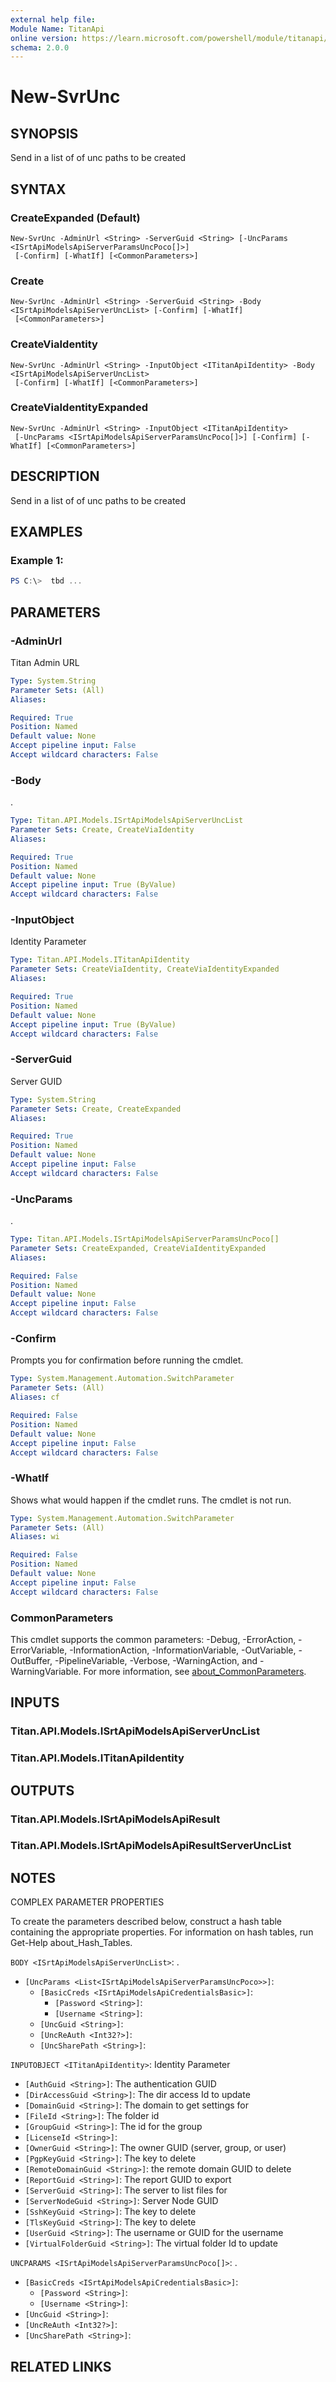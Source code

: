```yaml
---
external help file:
Module Name: TitanApi
online version: https://learn.microsoft.com/powershell/module/titanapi/new-svrunc
schema: 2.0.0
---
```


# New-SvrUnc

## SYNOPSIS
Send in a list of of unc paths to be created

## SYNTAX

### CreateExpanded (Default)
```
New-SvrUnc -AdminUrl <String> -ServerGuid <String> [-UncParams <ISrtApiModelsApiServerParamsUncPoco[]>]
 [-Confirm] [-WhatIf] [<CommonParameters>]
```

### Create
```
New-SvrUnc -AdminUrl <String> -ServerGuid <String> -Body <ISrtApiModelsApiServerUncList> [-Confirm] [-WhatIf]
 [<CommonParameters>]
```

### CreateViaIdentity
```
New-SvrUnc -AdminUrl <String> -InputObject <ITitanApiIdentity> -Body <ISrtApiModelsApiServerUncList>
 [-Confirm] [-WhatIf] [<CommonParameters>]
```

### CreateViaIdentityExpanded
```
New-SvrUnc -AdminUrl <String> -InputObject <ITitanApiIdentity>
 [-UncParams <ISrtApiModelsApiServerParamsUncPoco[]>] [-Confirm] [-WhatIf] [<CommonParameters>]
```

## DESCRIPTION
Send in a list of of unc paths to be created

## EXAMPLES

### Example 1:
```powershell
PS C:\>  tbd ...


```



## PARAMETERS

### -AdminUrl
Titan Admin URL

```yaml
Type: System.String
Parameter Sets: (All)
Aliases:

Required: True
Position: Named
Default value: None
Accept pipeline input: False
Accept wildcard characters: False
```

### -Body
.

```yaml
Type: Titan.API.Models.ISrtApiModelsApiServerUncList
Parameter Sets: Create, CreateViaIdentity
Aliases:

Required: True
Position: Named
Default value: None
Accept pipeline input: True (ByValue)
Accept wildcard characters: False
```

### -InputObject
Identity Parameter

```yaml
Type: Titan.API.Models.ITitanApiIdentity
Parameter Sets: CreateViaIdentity, CreateViaIdentityExpanded
Aliases:

Required: True
Position: Named
Default value: None
Accept pipeline input: True (ByValue)
Accept wildcard characters: False
```

### -ServerGuid
Server GUID

```yaml
Type: System.String
Parameter Sets: Create, CreateExpanded
Aliases:

Required: True
Position: Named
Default value: None
Accept pipeline input: False
Accept wildcard characters: False
```

### -UncParams
.

```yaml
Type: Titan.API.Models.ISrtApiModelsApiServerParamsUncPoco[]
Parameter Sets: CreateExpanded, CreateViaIdentityExpanded
Aliases:

Required: False
Position: Named
Default value: None
Accept pipeline input: False
Accept wildcard characters: False
```

### -Confirm
Prompts you for confirmation before running the cmdlet.

```yaml
Type: System.Management.Automation.SwitchParameter
Parameter Sets: (All)
Aliases: cf

Required: False
Position: Named
Default value: None
Accept pipeline input: False
Accept wildcard characters: False
```

### -WhatIf
Shows what would happen if the cmdlet runs.
The cmdlet is not run.

```yaml
Type: System.Management.Automation.SwitchParameter
Parameter Sets: (All)
Aliases: wi

Required: False
Position: Named
Default value: None
Accept pipeline input: False
Accept wildcard characters: False
```

### CommonParameters
This cmdlet supports the common parameters: -Debug, -ErrorAction, -ErrorVariable, -InformationAction, -InformationVariable, -OutVariable, -OutBuffer, -PipelineVariable, -Verbose, -WarningAction, and -WarningVariable. For more information, see [about_CommonParameters](http://go.microsoft.com/fwlink/?LinkID=113216).

## INPUTS

### Titan.API.Models.ISrtApiModelsApiServerUncList

### Titan.API.Models.ITitanApiIdentity

## OUTPUTS

### Titan.API.Models.ISrtApiModelsApiResult

### Titan.API.Models.ISrtApiModelsApiResultServerUncList

## NOTES

COMPLEX PARAMETER PROPERTIES

To create the parameters described below, construct a hash table containing the appropriate properties. For information on hash tables, run Get-Help about_Hash_Tables.


`BODY <ISrtApiModelsApiServerUncList>`: .
  - `[UncParams <List<ISrtApiModelsApiServerParamsUncPoco>>]`: 
    - `[BasicCreds <ISrtApiModelsApiCredentialsBasic>]`: 
      - `[Password <String>]`: 
      - `[Username <String>]`: 
    - `[UncGuid <String>]`: 
    - `[UncReAuth <Int32?>]`: 
    - `[UncSharePath <String>]`: 

`INPUTOBJECT <ITitanApiIdentity>`: Identity Parameter
  - `[AuthGuid <String>]`: The authentication GUID
  - `[DirAccessGuid <String>]`: The dir access Id to update
  - `[DomainGuid <String>]`: The domain to get settings for
  - `[FileId <String>]`: The folder id
  - `[GroupGuid <String>]`: The id for the group
  - `[LicenseId <String>]`: 
  - `[OwnerGuid <String>]`: The owner GUID (server, group, or user)
  - `[PgpKeyGuid <String>]`: The key to delete
  - `[RemoteDomainGuid <String>]`: the remote domain GUID to delete
  - `[ReportGuid <String>]`: The report GUID to export
  - `[ServerGuid <String>]`: The server to list files for
  - `[ServerNodeGuid <String>]`: Server Node GUID
  - `[SshKeyGuid <String>]`: The key to delete
  - `[TlsKeyGuid <String>]`: The key to delete
  - `[UserGuid <String>]`: The username or GUID for the username
  - `[VirtualFolderGuid <String>]`: The virtual folder Id to update

`UNCPARAMS <ISrtApiModelsApiServerParamsUncPoco[]>`: .
  - `[BasicCreds <ISrtApiModelsApiCredentialsBasic>]`: 
    - `[Password <String>]`: 
    - `[Username <String>]`: 
  - `[UncGuid <String>]`: 
  - `[UncReAuth <Int32?>]`: 
  - `[UncSharePath <String>]`: 

## RELATED LINKS

